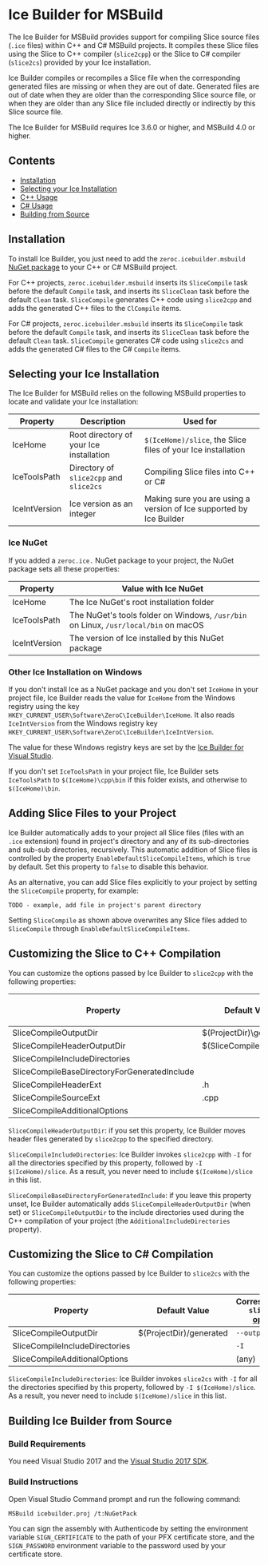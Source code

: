 # Ice Builder for MSBuild

The Ice Builder for MSBuild provides support for compiling Slice source files
(`.ice` files) within C++ and C# MSBuild projects. It compiles these Slice files
using the Slice to C++ compiler (`slice2cpp`) or the Slice to C# compiler (`slice2cs`)
provided by your Ice  installation.

Ice Builder compiles or recompiles a Slice file when the corresponding generated
files are missing or when they are out of date. Generated files are out of date
when they are older than the corresponding Slice source file, or when they are older
than any Slice file included directly or indirectly by this Slice source file.

The Ice Builder for MSBuild requires Ice 3.6.0 or higher, and MSBuild 4.0 or higher.

## Contents
- [Installation](#installation)
- [Selecting your Ice Installation](#selecting-your-ice-installation)
- [C++ Usage](#c-usage)
- [C# Usage](#c-usage-1)
- [Building from Source](#building-from-source)

## Installation

To install Ice Builder, you just need to add the `zeroc.icebuilder.msbuild` [NuGet package][1]
to your C++ or C# MSBuild project.

For C++ projects, `zeroc.icebuilder.msbuild` inserts its `SliceCompile` task before the
default `Compile` task, and inserts its `SliceClean` task before the default `Clean` task.
`SliceCompile` generates C++ code using `slice2cpp` and adds the generated C++ files to
the `ClCompile` items.

For C# projects, `zeroc.icebuilder.msbuild` inserts its `SliceCompile` task before the
default `Compile` task, and inserts its `SliceClean` task before the default `Clean` task.
`SliceCompile` generates C# code using `slice2cs` and adds the generated C# files to
the C# `Compile` items.

## Selecting your Ice Installation 

The Ice Builder for MSBuild relies on the following MSBuild properties to locate
and validate your Ice installation:

| Property      | Description                             | Used for                                                            |
| --------------|-----------------------------------------|-------------------------------------------------------------------- |
| IceHome       | Root directory of your Ice installation | `$(IceHome)/slice`, the Slice files of your Ice installation        |
| IceToolsPath  | Directory of `slice2cpp` and `slice2cs` | Compiling Slice files into C++ or C#                                |
| IceIntVersion | Ice version as an integer               | Making sure you are using a version of Ice supported by Ice Builder |

### Ice NuGet

If you added a `zeroc.ice.` NuGet package to your project, the NuGet package sets
all these properties:

| Property      | Value with Ice NuGet                                                                |
| --------------|-------------------------------------------------------------------------------------|
| IceHome       | The Ice NuGet's root installation folder                                            |
| IceToolsPath  | The NuGet's tools folder on Windows, `/usr/bin` on Linux, `/usr/local/bin` on macOS |
| IceIntVersion | The version of Ice installed by this NuGet package                                  |

### Other Ice Installation on Windows

If you don't install Ice as a NuGet package and you don't set `IceHome` in your project file,
Ice Builder reads the value for `IceHome` from the Windows registry using the key 
`HKEY_CURRENT_USER\Software\ZeroC\IceBuilder\IceHome`. It also reads `IceIntVersion` from the
Windows registry key `HKEY_CURRENT_USER\Software\ZeroC\IceBuilder\IceIntVersion`.

The value for these Windows registry keys are set by the [Ice Builder for Visual Studio][2].

If you don't set `IceToolsPath` in your project file, Ice Builder sets `IceToolsPath` to 
`$(IceHome)\cpp\bin` if this folder exists, and otherwise to `$(IceHome)\bin`.

## Adding Slice Files to your Project

Ice Builder automatically adds to your project all Slice files (files with an `.ice` extension)
found in project's directory and any of its sub-directories and sub-sub directories, recursively.
This automatic addition of Slice files is controlled by the property `EnableDefaultSliceCompileItems`,
which is `true` by default. Set this property to `false` to disable this behavior.

As an alternative, you can add Slice files explicitly to your project by setting the `SliceCompile`
property, for example:
```
TODO - example, add file in project's parent directory
```

Setting `SliceCompile` as shown above overwrites any Slice files added to `SliceCompile`
through `EnableDefaultSliceCompileItems`.

## Customizing the Slice to C++ Compilation

You can customize the options passed by Ice Builder to `slice2cpp` with the
following properties:

| Property                                     | Default Value            | Corresponding `slice2cpp` [option][3]|
| -------------------------------------------- | ------------------------ | ------------------------------------ |
| SliceCompileOutputDir                        | $(ProjectDir)\generated  | `--output-dir`                       |
| SliceCompileHeaderOutputDir                  | $(SliceCompileOutputDir) | (none)                               |
| SliceCompileIncludeDirectories               |                          | `-I`                                 |
| SliceCompileBaseDirectoryForGeneratedInclude |                          | `--include-dir`                      |
| SliceCompileHeaderExt                        | .h                       | `--header-ext`                       |
| SliceCompileSourceExt                        | .cpp                     | `--source-ext`                       |
| SliceCompileAdditionalOptions                |                          | (any)                                |

`SliceCompileHeaderOutputDir`: if you set this property, Ice Builder moves header
files generated by `slice2cpp` to the specified directory.

`SliceCompileIncludeDirectories`: Ice Builder invokes `slice2cpp` with `-I` for all
the directories specified by this property, followed by `-I $(IceHome)/slice`. As
a result, you never need to include `$(IceHome)/slice` in this list.

`SliceCompileBaseDirectoryForGeneratedInclude`: if you leave this property unset,
Ice Builder automatically adds `SliceCompileHeaderOutputDir` (when set) or 
`SliceCompileOutputDir` to the include directories used during the C++ compilation
of your project (the `AdditionalIncludeDirectories` property).

## Customizing the Slice to C# Compilation

You can customize the options passed by Ice Builder to `slice2cs` with the
following properties:

| Property                       | Default Value           | Corresponding `slice2cs` [option][4]|
| -------------------------------|------------------------ |-------------------------------------|
| SliceCompileOutputDir          | $(ProjectDir)/generated | `--output-dir`                      |
| SliceCompileIncludeDirectories |                         | `-I`                                |
| SliceCompileAdditionalOptions  |                         | (any)                               |

`SliceCompileIncludeDirectories`: Ice Builder invokes `slice2cs` with `-I` for all
the directories specified by this property, followed by `-I $(IceHome)/slice`. As
a result, you never need to include `$(IceHome)/slice` in this list.

## Building Ice Builder from Source

### Build Requirements

You need Visual Studio 2017 and the [Visual Studio 2017 SDK][5].

### Build Instructions

Open Visual Studio Command prompt and run the following command:

```
MSBuild icebuilder.proj /t:NuGetPack
```

You can sign the assembly with Authenticode by setting the environment variable `SIGN_CERTIFICATE` to
the path of your PFX certificate store, and the `SIGN_PASSWORD` environment variable to the password
used by your certificate store.

[1]: https://www.nuget.org/packages/zeroc.icebuilder.msbuild
[2]: https://github.com/zeroc-ice/ice-builder-visualstudio
[3]: https://doc.zeroc.com/pages/viewpage.action?pageId=18255322
[4]: https://doc.zeroc.com/display/Ice37/slice2cs+Command-Line+Options
[5]: https://docs.microsoft.com/en-us/visualstudio/extensibility/installing-the-visual-studio-sdk
